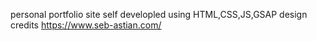 personal portfolio site self developled using HTML,CSS,JS,GSAP
design credits https://www.seb-astian.com/
